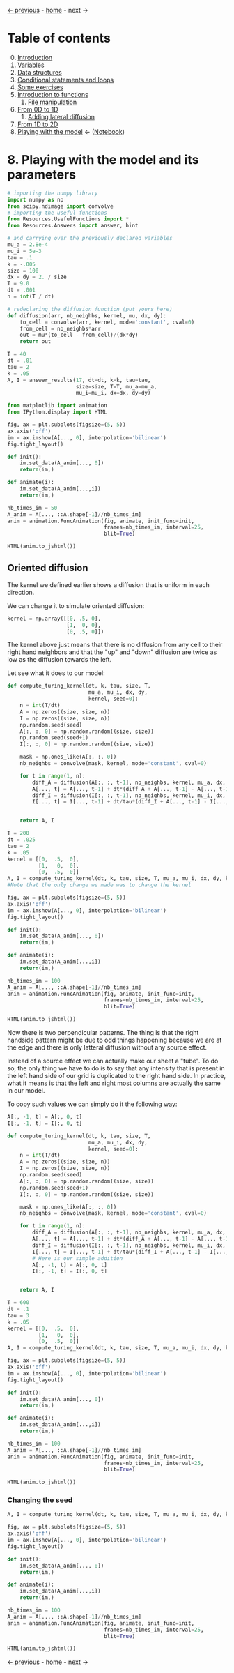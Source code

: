 [&larr; previous](7-From-1D-to-2D.md) - [home](https://guignardlab.github.io/CenTuri-Course-2022/) - next &rarr;

# Table of contents
0. [Introduction](0-Introduction.md)
1. [Variables](1-Variables.md)
2. [Data structures](2-Data-Structures.md)
3. [Conditional statements and loops](3-Conditional-Statements-Loops.md)
4. [Some exercises](4-Some-Exercises.md)
5. [Introduction to functions](5-0-Introduction-function.md)
    1. [File manipulation](5-1-File-manipulation.md)
6. [From 0D to 1D](6-1-From-0D-to-1D.md)
    1. [Adding lateral diffusion](6-2-Adding-lateral-diffusion.md)
7. [From 1D to 2D](7-From-1D-to-2D.md)
8. [Playing with the model](8-Playing-with-the-model.md) &larr; ([Notebook](../8-Playing-with-the-model.ipynb))

# 8. Playing with the model and its parameters


```python
# importing the numpy library
import numpy as np
from scipy.ndimage import convolve
# importing the useful functions
from Resources.UsefulFunctions import *
from Resources.Answers import answer, hint

# and carrying over the previously declared variables
mu_a = 2.8e-4
mu_i = 5e-3
tau = .1
k = -.005
size = 100
dx = dy = 2. / size
T = 9.0
dt = .001
n = int(T / dt)

# redeclaring the diffusion function (put yours here)
def diffusion(arr, nb_neighbs, kernel, mu, dx, dy):
    to_cell = convolve(arr, kernel, mode='constant', cval=0)
    from_cell = nb_neighbs*arr
    out = mu*(to_cell - from_cell)/(dx*dy)
    return out
```


```python
T = 40
dt = .01
tau = 2
k = .05
A, I = answer_results(17, dt=dt, k=k, tau=tau,
                      size=size, T=T, mu_a=mu_a,
                      mu_i=mu_i, dx=dx, dy=dy)

```


```python
from matplotlib import animation
from IPython.display import HTML

fig, ax = plt.subplots(figsize=(5, 5))
ax.axis('off')
im = ax.imshow(A[..., 0], interpolation='bilinear')
fig.tight_layout()

def init():
    im.set_data(A_anim[..., 0])
    return(im,)

def animate(i):
    im.set_data(A_anim[...,i])
    return(im,)

nb_times_im = 50
A_anim = A[..., ::A.shape[-1]//nb_times_im]
anim = animation.FuncAnimation(fig, animate, init_func=init,
                               frames=nb_times_im, interval=25, 
                               blit=True)

HTML(anim.to_jshtml())
```

## Oriented diffusion

The kernel we defined earlier shows a diffusion that is uniform in each direction.

We can change it to simulate oriented diffusion:

```python
kernel = np.array([[0, .5, 0],
                   [1,  0, 0],
                   [0, .5, 0]])
```
The kernel above just means that there is no diffusion from any cell to their right hand neighbors and that the "up" and "down" diffusion are twice as low as the diffusion towards the left.

Let see what it does to our model:


```python
def compute_turing_kernel(dt, k, tau, size, T,
                          mu_a, mu_i, dx, dy,
                          kernel, seed=0):
    n = int(T/dt)
    A = np.zeros((size, size, n))
    I = np.zeros((size, size, n))
    np.random.seed(seed)
    A[:, :, 0] = np.random.random((size, size))
    np.random.seed(seed+1)
    I[:, :, 0] = np.random.random((size, size))

    mask = np.ones_like(A[:, :, 0])
    nb_neighbs = convolve(mask, kernel, mode='constant', cval=0)

    for t in range(1, n):
        diff_A = diffusion(A[:, :, t-1], nb_neighbs, kernel, mu_a, dx, dy)
        A[..., t] = A[..., t-1] + dt*(diff_A + A[..., t-1] - A[..., t-1]**3 - I[..., t-1] + k)
        diff_I = diffusion(I[:, :, t-1], nb_neighbs, kernel, mu_i, dx, dy)
        I[..., t] = I[..., t-1] + dt/tau*(diff_I + A[..., t-1] - I[..., t-1])


    return A, I

T = 200
dt = .025
tau = 2
k = .05
kernel = [[0,  .5,  0],
          [1,   0,  0],
          [0,  .5,  0]]
A, I = compute_turing_kernel(dt, k, tau, size, T, mu_a, mu_i, dx, dy, kernel)
#Note that the only change we made was to change the kernel
```


```python
fig, ax = plt.subplots(figsize=(5, 5))
ax.axis('off')
im = ax.imshow(A[..., 0], interpolation='bilinear')
fig.tight_layout()

def init():
    im.set_data(A_anim[..., 0])
    return(im,)

def animate(i):
    im.set_data(A_anim[...,i])
    return(im,)

nb_times_im = 100
A_anim = A[..., ::A.shape[-1]//nb_times_im]
anim = animation.FuncAnimation(fig, animate, init_func=init,
                               frames=nb_times_im, interval=25, 
                               blit=True)

HTML(anim.to_jshtml())
```

Now there is two perpendicular patterns.
The thing is that the right handside pattern might be due to odd things happening because we are at the edge and there is only latteral diffusion without any source effect.

Instead of a source effect we can actually make our sheet a "tube".
To do so, the only thing we have to do is to say that any intensity that is present in the left hand side of our grid is duplicated to the right hand side.
In practice, what it means is that the left and right most columns are actually the same in our model.

To copy such values we can simply do it the following way:
```python
A[:, -1, t] = A[:, 0, t]
I[:, -1, t] = I[:, 0, t]
```


```python
def compute_turing_kernel(dt, k, tau, size, T,
                          mu_a, mu_i, dx, dy,
                          kernel, seed=0):
    n = int(T/dt)
    A = np.zeros((size, size, n))
    I = np.zeros((size, size, n))
    np.random.seed(seed)
    A[:, :, 0] = np.random.random((size, size))
    np.random.seed(seed+1)
    I[:, :, 0] = np.random.random((size, size))

    mask = np.ones_like(A[:, :, 0])
    nb_neighbs = convolve(mask, kernel, mode='constant', cval=0)

    for t in range(1, n):
        diff_A = diffusion(A[:, :, t-1], nb_neighbs, kernel, mu_a, dx, dy)
        A[..., t] = A[..., t-1] + dt*(diff_A + A[..., t-1] - A[..., t-1]**3 - I[..., t-1] + k)
        diff_I = diffusion(I[:, :, t-1], nb_neighbs, kernel, mu_i, dx, dy)
        I[..., t] = I[..., t-1] + dt/tau*(diff_I + A[..., t-1] - I[..., t-1])
        # Here is our simple addition
        A[:, -1, t] = A[:, 0, t]
        I[:, -1, t] = I[:, 0, t]


    return A, I

T = 600
dt = .1
tau = 3
k = .05
kernel = [[0,  .5,  0],
          [1,   0,  0],
          [0,  .5,  0]]
A, I = compute_turing_kernel(dt, k, tau, size, T, mu_a, mu_i, dx, dy, kernel)
```


```python
fig, ax = plt.subplots(figsize=(5, 5))
ax.axis('off')
im = ax.imshow(A[..., 0], interpolation='bilinear')
fig.tight_layout()

def init():
    im.set_data(A_anim[..., 0])
    return(im,)

def animate(i):
    im.set_data(A_anim[...,i])
    return(im,)

nb_times_im = 100
A_anim = A[..., ::A.shape[-1]//nb_times_im]
anim = animation.FuncAnimation(fig, animate, init_func=init,
                               frames=nb_times_im, interval=25, 
                               blit=True)

HTML(anim.to_jshtml())
```

### Changing the seed


```python
A, I = compute_turing_kernel(dt, k, tau, size, T, mu_a, mu_i, dx, dy, kernel, seed=2)
```


```python
fig, ax = plt.subplots(figsize=(5, 5))
ax.axis('off')
im = ax.imshow(A[..., 0], interpolation='bilinear')
fig.tight_layout()

def init():
    im.set_data(A_anim[..., 0])
    return(im,)

def animate(i):
    im.set_data(A_anim[...,i])
    return(im,)

nb_times_im = 100
A_anim = A[..., ::A.shape[-1]//nb_times_im]
anim = animation.FuncAnimation(fig, animate, init_func=init,
                               frames=nb_times_im, interval=25, 
                               blit=True)

HTML(anim.to_jshtml())
```

[&larr; previous](7-From-1D-to-2D.md) - [home](https://guignardlab.github.io/CenTuri-Course-2022/) - next &rarr;